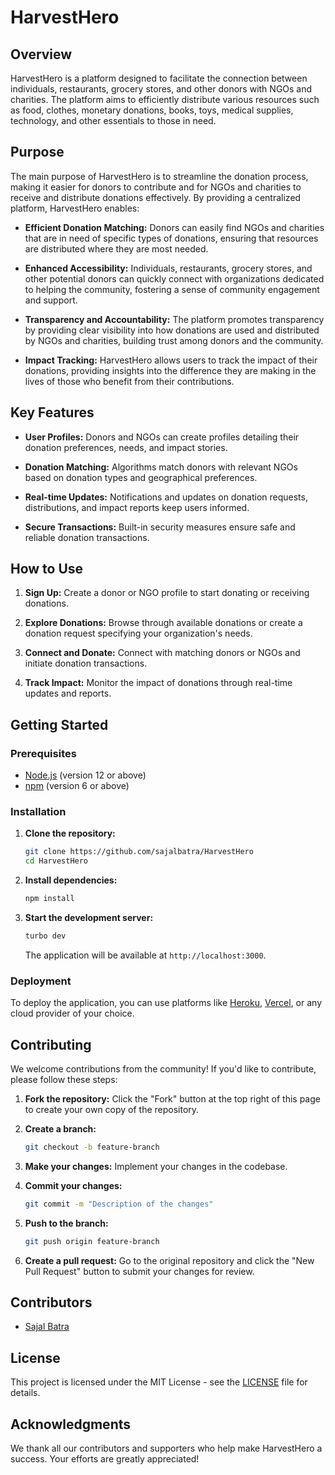 # HarvestHero

## Overview
HarvestHero is a platform designed to facilitate the connection between individuals, restaurants, grocery stores, and other donors with NGOs and charities. The platform aims to efficiently distribute various resources such as food, clothes, monetary donations, books, toys, medical supplies, technology, and other essentials to those in need.

## Purpose
The main purpose of HarvestHero is to streamline the donation process, making it easier for donors to contribute and for NGOs and charities to receive and distribute donations effectively. By providing a centralized platform, HarvestHero enables:

- **Efficient Donation Matching:** Donors can easily find NGOs and charities that are in need of specific types of donations, ensuring that resources are distributed where they are most needed.

- **Enhanced Accessibility:** Individuals, restaurants, grocery stores, and other potential donors can quickly connect with organizations dedicated to helping the community, fostering a sense of community engagement and support.

- **Transparency and Accountability:** The platform promotes transparency by providing clear visibility into how donations are used and distributed by NGOs and charities, building trust among donors and the community.

- **Impact Tracking:** HarvestHero allows users to track the impact of their donations, providing insights into the difference they are making in the lives of those who benefit from their contributions.

## Key Features
- **User Profiles:** Donors and NGOs can create profiles detailing their donation preferences, needs, and impact stories.
  
- **Donation Matching:** Algorithms match donors with relevant NGOs based on donation types and geographical preferences.
  
- **Real-time Updates:** Notifications and updates on donation requests, distributions, and impact reports keep users informed.

- **Secure Transactions:** Built-in security measures ensure safe and reliable donation transactions.

## How to Use
1. **Sign Up:** Create a donor or NGO profile to start donating or receiving donations.
   
2. **Explore Donations:** Browse through available donations or create a donation request specifying your organization's needs.
   
3. **Connect and Donate:** Connect with matching donors or NGOs and initiate donation transactions.

4. **Track Impact:** Monitor the impact of donations through real-time updates and reports.

## Getting Started

### Prerequisites
- [Node.js](https://nodejs.org/) (version 12 or above)
- [npm](https://www.npmjs.com/) (version 6 or above)

### Installation
1. **Clone the repository:**
    ```bash
    git clone https://github.com/sajalbatra/HarvestHero
    cd HarvestHero
    ```

2. **Install dependencies:**
    ```bash
    npm install
    ```

3. **Start the development server:**
    ```bash
    turbo dev
    ```

    The application will be available at `http://localhost:3000`.

### Deployment
To deploy the application, you can use platforms like [Heroku](https://www.heroku.com/), [Vercel](https://vercel.com/), or any cloud provider of your choice.

## Contributing
We welcome contributions from the community! If you'd like to contribute, please follow these steps:

1. **Fork the repository:**
    Click the "Fork" button at the top right of this page to create your own copy of the repository.

2. **Create a branch:**
    ```bash
    git checkout -b feature-branch
    ```

3. **Make your changes:**
    Implement your changes in the codebase.

4. **Commit your changes:**
    ```bash
    git commit -m "Description of the changes"
    ```

5. **Push to the branch:**
    ```bash
    git push origin feature-branch
    ```

6. **Create a pull request:**
    Go to the original repository and click the "New Pull Request" button to submit your changes for review.

## Contributors
- [Sajal Batra](https://github.com/sajalbatra)

## License
This project is licensed under the MIT License - see the [LICENSE](LICENSE) file for details.

<!-- ## Contact
For any questions or suggestions, please reach out to us at [contact@harvesthero.org](mailto:contact@harvesthero.org). -->

## Acknowledgments
We thank all our contributors and supporters who help make HarvestHero a success. Your efforts are greatly appreciated!